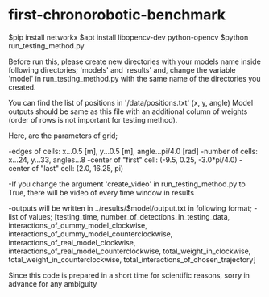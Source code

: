 # first-chronorobotic-benchmark

$pip install networkx
$apt install libopencv-dev python-opencv
$python run_testing_method.py


Before run this, please create new directories with your models name inside following directories; 'models' and 'results'
and, change the variable 'model' in run_testing_method.py with the same name of the directories you created.

You can find the list of positions in '/data/positions.txt' (x, y, angle)
Model outputs should be same as this file with an additional column of weights (order of rows is not important for testing method).

Here, are the parameters of grid;

-edges of cells: x...0.5 [m], y...0.5 [m], angle...pi/4.0 [rad]
-number of cells: x...24, y...33, angles...8
-center of "first" cell: (-9.5, 0.25, -3.0*pi/4.0)
-center of "last" cell: (2.0, 16.25, pi) 

-If you change the argument 'create_video' in run_testing_method.py to True, there will be video of every time window in results

-outputs will be written in ../results/$model/output.txt in following format;
-list of values; [testing_time, number_of_detections_in_testing_data, interactions_of_dummy_model_clockwise, interactions_of_dummy_model_counterclockwise, interactions_of_real_model_clockwise, interactions_of_real_model_counterclockwise, total_weight_in_clockwise, total_weight_in_counterclockwise, total_interactions_of_chosen_trajectory]

Since this code is prepared in a short time for scientific reasons, sorry in advance for any ambiguity
